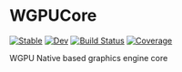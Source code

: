 # WGPUCore

[![Stable](https://img.shields.io/badge/docs-stable-blue.svg)](https://arhik.github.io/WGPUCore.jl/stable/)
[![Dev](https://img.shields.io/badge/docs-dev-blue.svg)](https://arhik.github.io/WGPUCore.jl/dev/)
[![Build Status](https://github.com/arhik/WGPUCore.jl/actions/workflows/CI.yml/badge.svg?branch=main)](https://github.com/arhik/WGPUCore.jl/actions/workflows/CI.yml?query=branch%3Amain)
[![Coverage](https://codecov.io/gh/arhik/WGPUCore.jl/branch/main/graph/badge.svg)](https://codecov.io/gh/arhik/WGPUCore.jl)

WGPU Native based graphics engine core

